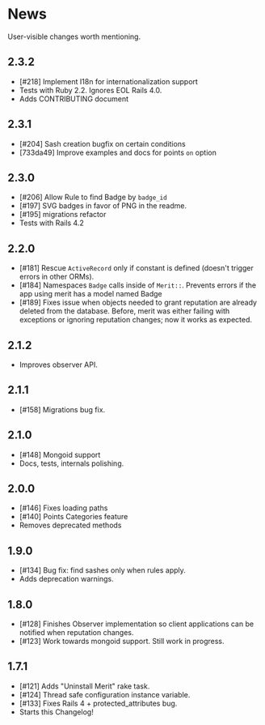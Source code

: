 # News

User-visible changes worth mentioning.

## 2.3.2

- [#218] Implement I18n for internationalization support
- Tests with Ruby 2.2. Ignores EOL Rails 4.0.
- Adds CONTRIBUTING document

## 2.3.1

- [#204] Sash creation bugfix on certain conditions
- [733da49] Improve examples and docs for points `on` option

## 2.3.0

- [#206] Allow Rule to find Badge by `badge_id`
- [#197] SVG badges in favor of PNG in the readme.
- [#195] migrations refactor
- Tests with Rails 4.2

## 2.2.0

- [#181] Rescue `ActiveRecord` only if constant is defined (doesn't trigger
  errors in other ORMs).
- [#184] Namespaces `Badge` calls inside of `Merit::`. Prevents errors if the
  app using merit has a model named Badge
- [#189] Fixes issue when objects needed to grant reputation are already deleted
  from the database. Before, merit was either failing with exceptions or
  ignoring reputation changes; now it works as expected.

## 2.1.2

- Improves observer API.

## 2.1.1

- [#158] Migrations bug fix.

## 2.1.0

- [#148] Mongoid support
- Docs, tests, internals polishing.

## 2.0.0

- [#146] Fixes loading paths
- [#140] Points Categories feature
- Removes deprecated methods

## 1.9.0

- [#134] Bug fix: find sashes only when rules apply.
- Adds deprecation warnings.

## 1.8.0

- [#128] Finishes Observer implementation so client applications can be
  notified when reputation changes.
- [#123] Work towards mongoid support. Still work in progress.

## 1.7.1

- [#121] Adds "Uninstall Merit" rake task.
- [#124] Thread safe configuration instance variable.
- [#133] Fixes Rails 4 + protected_attributes bug.
- Starts this Changelog!
